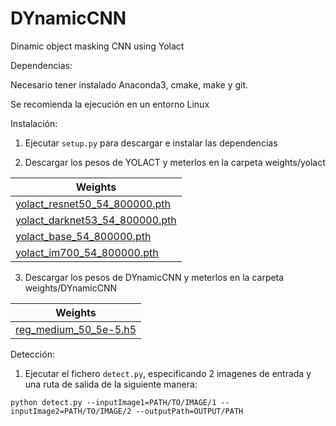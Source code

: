 # DYnamicCNN
Dinamic object masking CNN using Yolact

Dependencias:

Necesario tener instalado Anaconda3, cmake, make y git. 

Se recomienda la ejecución en un entorno Linux

Instalación:

1. Ejecutar `setup.py` para descargar e instalar las dependencias

2. Descargar los pesos de YOLACT y meterlos en la carpeta weights/yolact

| Weights                                                                                                              |
|----------------------------------------------------------------------------------------------------------------------|
| [yolact_resnet50_54_800000.pth](https://drive.google.com/file/d/1yp7ZbbDwvMiFJEq4ptVKTYTI2VeRDXl0/view?usp=sharing)  | 
| [yolact_darknet53_54_800000.pth](https://drive.google.com/file/d/1dukLrTzZQEuhzitGkHaGjphlmRJOjVnP/view?usp=sharing) | 
| [yolact_base_54_800000.pth](https://drive.google.com/file/d/1UYy3dMapbH1BnmtZU4WH1zbYgOzzHHf_/view?usp=sharing)      | 
| [yolact_im700_54_800000.pth](https://drive.google.com/file/d/1lE4Lz5p25teiXV-6HdTiOJSnS7u7GBzg/view?usp=sharing)     | 

3. Descargar los pesos de DYnamicCNN y meterlos en la carpeta weights/DYnamicCNN

| Weights                                                                                                              |
|----------------------------------------------------------------------------------------------------------------------|
| [reg_medium_50_5e-5.h5](https://drive.google.com/file/d/1-1JKGBxwXdwqDW1zwZm00Eg5sYF9DBB_/view?usp=sharing)  |


Detección:

1. Ejecutar el fichero `detect.py`, especificando 2 imagenes de entrada y una ruta de salida de la siguiente manera:

`python detect.py --inputImage1=PATH/TO/IMAGE/1 --inputImage2=PATH/TO/IMAGE/2 --outputPath=OUTPUT/PATH`

